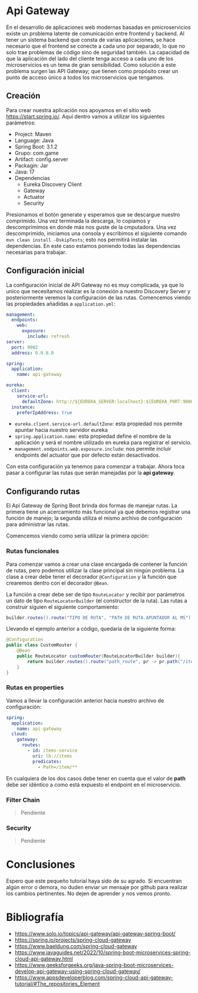 # Api Gateway

En el desarrollo de aplicaciones web modernas basadas en pmicroservicios existe un problema latente de comunicación entre frontend y backend. Al tener un sistema backend que consta de varias aplicaciones, se hace necesario que el frontend se conecte a cada uno por separado, lo que no solo trae problemas de código sino de seguridad también. La capacidad de que la aplicación del lado del cliente tenga acceso a cada uno de los microservicios es un tema de gran sensibilidad. Como solución a este problema surgen las API Gateway; que tienen como propósito crear un punto de acceso único a todos los microservicios que tengamos.

## Creación

Para crear nuestra aplicación nos apoyamos en el sitio web https://start.spring.io/. Aquí dentro vamos a utilizar los siguientes parámetros:

- Project: Maven
- Language: Java
- Spring Boot: 3.1.2
- Grupo: com.game
- Artifact: config.server
- Packagin: Jar
- Java: 17
- Dependencias
    - Eureka Discovery Client
    - Gateway
    - Actuator
    - Security

Presionamos el botón generate y esperamos que se descargue nuestro comprimido. Una vez terminada la descarga, lo copiamos y descomprimimos en donde más nos guste de la cmputadora. Una vez descomprimido, iniciamos una consola y escribimos el siguiente comando `mvn clean install -DskipTests`; esto nos permitirá instalar las dependencias. En este caso estamos poniendo todas las dependencias necesarias para trabajar.

## Configuración inicial

La configuración inicial de API Gateway no es muy complicada, ya que lo unico que necesitamos realizar es la conexión a nuestro Discovery Server y posteriormente veremos la configuración de las rutas. Comencemos viendo las propiedades añadidas a `application.yml`:

```yml
management:
  endpoints:
    web:
      exposure:
        include: refresh
server:
  port: 9002
  address: 0.0.0.0

spring:
  application:
    name: api-gateway

eureka:
  client:
    service-url:
      defaultZone: http://${EUREKA_SERVER:localhost}:${EUREKA_PORT:9000}/eureka/
  instance:
    preferIpAddress: true
```

- `eureka.client.service-url.defaultZone`: esta propiedad nos permite apuntar hacia nuestro servidor eureka
- `spring.application.name`: esta propiedad define el nombre de la aplicación y será el nombre utilizado en eureka para registrar el servicio.
- `management.endpoints.web.exposure.include`: nos permite incluir endpoints del actuator que por defecto están desactivados.

Con esta configuración ya tenemos para comenzar a trabajar. Ahora toca pasar a configurar las rutas que serán manejadas por la **api gateway**.

## Configurando rutas

El Api Gateway de Spring Boot brinda dos formas de manejar rutas. La primera tiene un acercamiento más funcional ya que debemos registrar una función de manejo; la segunda utiliza el mismo archivo de configuración para administrar las rutas.

Comencemos viendo como sería utilizar la primera opción:

### Rutas funcionales

Para comenzar vamos a crear una clase encargada de contener la función de rutas, pero podemos utilizar la clase principal sin ningún problema. La clase a crear debe tener el decorador `@Configuration` y la función que crearemos dentro con el decorador `@Bean`.

La función a crear debe ser de tipo `RouteLocator` y recibir por parámetros un dato de tipo `RouteLocatorBuilder` (el constructor de la ruta). Las rutas a construir siguien el siguiente comportamiento:

```java
builder.routes().route("TIPO DE RUTA", "PATH DE RUTA.APUNTADOR AL MS")
```

Llevando el ejemplo anterior a código, quedaría de la siguiente forma:
```java
@Configuration
public class CustomRouter {
    @Bean
    public RouteLocator customRouter(RouteLocatorBuilder builder){
        return builder.routes().route("path_route", pr -> pr.path("/item/**").uri("lb://ITEMS")).build();
    }
}
```

### Rutas en properties

Vamos a llevar la configuración anterior hacia nuestro archivo de configuración:

```yml
spring:
  application:
    name: api-gateway
  cloud:
    gateway:
      routes:
        - id: items-service
          uri: lb://items
          predicates:
            - Path=/item/**
```

En cualquiera de los dos casos debe tener en cuenta que el valor de **path** debe ser idéntico a como está expuesto el endpoint en el microservicio.

### Filter Chain

> Pendiente

### Security

> Pendiente

# Conclusiones

Espero que este pequeño tutorial haya sido de su agrado. Si encuentran algún error o demora, no duden enviar un mensaje por github para realizar los cambios pertinentes. No dejen de aprender y nos vemos pronto.

# Bibliografía
- https://www.solo.io/topics/api-gateway/api-gateway-spring-boot/
- https://spring.io/projects/spring-cloud-gateway
- https://www.baeldung.com/spring-cloud-gateway
- https://www.javaguides.net/2022/10/spring-boot-microservices-spring-cloud-api-gateway.html
- https://www.geeksforgeeks.org/java-spring-boot-microservices-develop-api-gateway-using-spring-cloud-gateway/
- https://www.appsdeveloperblog.com/spring-cloud-api-gateway-tutorial/#The_repositories_Element
